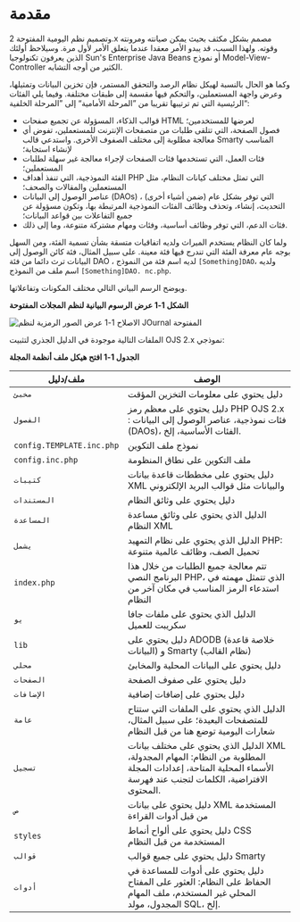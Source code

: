 # مقدمة

وتصميم نظم اليومية المفتوحة 2.x مصمم بشكل مكثف بحيث يمكن صيانته ومرونته وقوته. ولهذا السبب، قد يبدو الأمر معقدا عندما يتعلق الأمر لأول مرة. وسيلاحظ أولئك الذين يعرفون تكنولوجيا Sun's Enterprise Java Beans أو نموذج Model-View-Controller الكثير من أوجه التشابه.

وكما هو الحال بالنسبة لهيكل نظام الرصد والتحقق المستمر، فإن تخزين البيانات وتمثيلها، وعرض واجهة المستعملين، والتحكم فيها مقسمة إلى طبقات مختلفة. وفيما يلي الفئات الرئيسية التي تم ترتيبها تقريبا من ”المرحلة الأمامية“ إلى ”المرحلة الخلفية“:

- قوالب الذكاء، المسؤولة عن تجميع صفحات HTML لعرضها للمستخدمين؛
- فصول الصفحة، التي تتلقى طلبات من متصفحات الإنترنت للمستعملين، تفوض أي معالجة مطلوبة إلى مختلف الصفوف الأخرى. واستدعي قالب Smarty المناسب لإنشاء استجابة؛
- فئات العمل، التي تستخدمها فئات الصفحات لإجراء معالجة غير سهلة لطلبات المستعملين؛
- الفئة النموذجية، التي تنفذ أهداف PHP التي تمثل مختلف كيانات النظام، مثل المستعملين والمقالات والصحف؛
- عناصر الوصول إلى البيانات (DAOs) ، التي توفر بشكل عام (ضمن أشياء أخرى) التحديث، إنشاء، وتحذف وظائف الفئات النموذجية المرتبطة بها، وتكون مسؤولة عن جميع التفاعلات بين قواعد البيانات؛
- فئات الدعم، التي توفر وظائف أساسية، وفئات ومهام مشتركة متنوعة، وما إلى ذلك.

ولما كان النظام يستخدم الميراث ولديه اتفاقيات متسقة بشأن تسمية الفئة، ومن السهل بوجه عام معرفة الفئة التي تندرج فيها فئة معينة. على سبيل المثال، فئة كائن الوصول إلى البيانات ترث دائما من فئة DAO ، لديه اسم فئة من النموذج `[Something]DAO`، ولديه اسم ملف من النموذج `[Something]DAO. nc.php`.

ويوضح الرسم البياني التالي مختلف المكونات وتفاعلاتها.

**الشكل 1-1 عرض الرسوم البيانية لنظم المجلات المفتوحة**

![الاصلاح 1-1 عرض الصور الرمزية لنظم JOurnal المفتوحة](/fig1.png)

الملفات التالية موجودة في الدليل الجذري لتثبيت OJS 2.x نموذجي:

**الجدول 1-1 افتح هيكل ملف أنظمة المجلة**

| ملف/دليل                  | الوصف                                                                                                                                                            |
| ------------------------- | ---------------------------------------------------------------------------------------------------------------------------------------------------------------- |
| `مخبئ`                    | دليل يحتوي على معلومات التخزين المؤقت                                                                                                                            |
| `الفصول`                  | دليل يحتوي على معظم رمز PHP OJS 2.x : فئات نموذجية، عناصر الوصول إلى البيانات (DAOs)، الفئات الأساسية، إلخ.                                                      |
| `config.TEMPLATE.inc.php` | نموذج ملف التكوين                                                                                                                                                |
| `config.inc.php`          | ملف التكوين على نطاق المنظومة                                                                                                                                    |
| `كتيبات`                  | دليل يحتوي على مخططات قاعدة بيانات XML والبيانات مثل قوالب البريد الإلكتروني                                                                                     |
| `المستندات`               | دليل يحتوي على وثائق النظام                                                                                                                                      |
| `المساعدة`                | الدليل الذي يحتوي على وثائق مساعدة النظام XML                                                                                                                    |
| `يشمل`                    | الدليل الذي يحتوي على نظام التمهيد PHP: تحميل الصف، وظائف عالمية متنوعة                                                                                          |
| `index.php`               | تتم معالجة جميع الطلبات من خلال هذا البرنامج النصي PHP، الذي تتمثل مهمته في استدعاء الرمز المناسب في مكان آخر من النظام                                          |
| `يو`                      | الدليل الذي يحتوي على ملفات جافا سكريبت للعميل                                                                                                                   |
| `lib`                     | دليل يحتوي على ADODB (خلاصة قاعدة البيانات) و Smarty (نظام القالب)                                                                                               |
| `محلي`                    | دليل يحتوي على البيانات المحلية والمخابئ                                                                                                                         |
| `الصفحات`                 | دليل يحتوي على صفوف الصفحة                                                                                                                                       |
| `الإضافات`                | دليل يحتوي على إضافات إضافية                                                                                                                                     |
| `عامة`                    | الدليل الذي يحتوي على الملفات التي ستتاح للمتصفحات البعيدة؛ على سبيل المثال، شعارات اليومية توضع هنا من قبل النظام                                               |
| `تسجيل`                   | الدليل الذي يحتوي على مختلف بيانات XML المطلوبة من النظام: المهام المجدولة، الأسماء المحلية المتاحة، إعدادات المجلة الافتراضية، الكلمات لتجنب عند فهرسة المحتوى. |
| `ص`                       | دليل يحتوي على بيانات XML المستخدمة من قبل أدوات القراءة                                                                                                         |
| `styles`                  | دليل يحتوي على ألواح أنماط CSS المستخدمة من قبل النظام                                                                                                           |
| `قوالب`                   | دليل يحتوي على جميع قوالب Smarty                                                                                                                                 |
| `أدوات`                   | دليل يحتوي على أدوات للمساعدة في الحفاظ على النظام: العثور على المفتاح المحلي غير المستخدم، ملف المهام المجدول، مولد SQL، إلخ.                                   |

